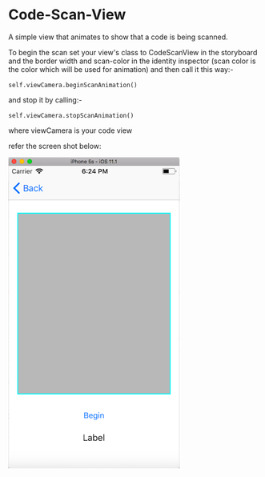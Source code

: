 # Code-Scan-View
A simple view that animates to show that a code is being scanned.

To begin the scan set your view's class to CodeScanView in the storyboard and the border width and scan-color in the identity inspector (scan color is the color which will be used for animation) and then call it this way:-

```
self.viewCamera.beginScanAnimation()
```
and stop it by calling:-

```
self.viewCamera.stopScanAnimation()
```

where viewCamera is your code view

refer the screen shot below:

![alt text](https://github.com/iThink32/Code-Scan-View/blob/master/Screen%20Shot%202017-12-15%20at%206.25.13%20PM%201.png)
